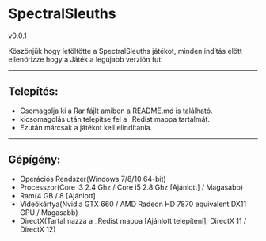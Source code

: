# SpectralSleuths
v0.0.1

Köszönjük hogy letöltötte a SpectralSleuths játékot,
minden indítás elött ellenörizze hogy a Játék a legújabb verzión fut!

---------
Telepítés:
---------

- Csomagolja ki a Rar fájlt amiben  a README.md is található.
- kicsomagolás után telepítse fel a _Redist mappa tartalmát.
- Ezután márcsak a játékot kell elindítania.

---------
Gépígény:
---------

- Operációs Rendszer(Windows 7/8/10 64-bit)
- Processzor(Core i3 2.4 Ghz / Core i5 2.8 Ghz [Ajánlott] / Magasabb)
- Ram(4 GB / 8 [Ajánlott]
- Videókártya(Nvidia GTX 660 /  AMD Radeon HD 7870 equivalent DX11 GPU / Magasabb)
- DirectX(Tartalmazza a _Redist mappa [Ajánlott telepíteni], DirectX 11 / DirectX 12)



